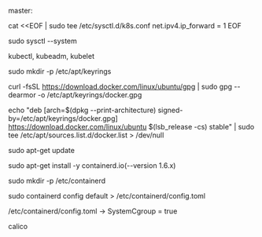 master:

cat <<EOF | sudo tee /etc/sysctl.d/k8s.conf
net.ipv4.ip_forward = 1
EOF

sudo sysctl --system 

kubectl, kubeadm, kubelet

sudo mkdir -p /etc/apt/keyrings

curl -fsSL https://download.docker.com/linux/ubuntu/gpg | sudo gpg --dearmor -o /etc/apt/keyrings/docker.gpg

echo "deb [arch=$(dpkg --print-architecture) signed-by=/etc/apt/keyrings/docker.gpg] https://download.docker.com/linux/ubuntu $(lsb_release -cs) stable" | sudo tee /etc/apt/sources.list.d/docker.list > /dev/null

sudo apt-get update

sudo apt-get install -y containerd.io(--version 1.6.x)

sudo mkdir -p /etc/containerd

sudo containerd config default > /etc/containerd/config.toml

/etc/containerd/config.toml -> SystemCgroup = true

calico
